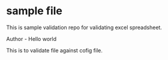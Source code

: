 # sample file

This is sample validation repo for validating excel spreadsheet.
<BR>
 
Author - Hello world

This is to validate file against cofig file.